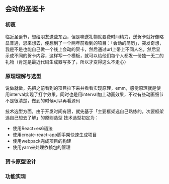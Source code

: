 ## 会动的圣诞卡
### 初衷

临近圣诞节，想给朋友送些东西，但是嘛送礼物就要费时间精力，送贺卡就好像略显普通，思来想去，便想到了一个两年前看到的项目：「会动的简历」，突发奇想，我是不是也能自己做一个线上会动的贺卡，然后通过url上带上不同人名，然后显示成不同的贺卡内容，这样写一个模板，就可以给他们每个人都发一份独一无二的礼物（肯定是最近代码生成器写多了，所以才变得这么不走心）

### 原理理解与选型
说做就做，先把之前看到的项目拉下来并看看实现原理，emm，感觉原理就是使用interval实现了打字效果，同时也是用interval加上动画效果，不过有些动画细节不是很清楚，做到的时候可以再看源码

技术选型方面，由于开发时间有限，就先基于「主要框架选自己熟练的，次要框架选自己想去了解」的原则选型
技术选型初定为：
* 使用React+es6语法
* 使用create-react-app脚手架快速生成项目
* 使用webpack完成项目的构建
* 使用yarn来处理依赖包的管理

### 贺卡原型设计


### 功能实现